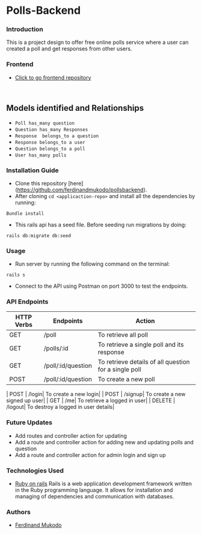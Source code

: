 # Polls-Backend

### Introduction
This is a project design to offer free online polls service where a user can created a poll and get responses from other users.

### Frontend
* [Click to go frontend repository](https://github.com/ferdinandmukodo/onlinepollings)


<br/>

## Models identified and Relationships
* ```Poll has_many question ```
* ```Question has_many Responses```
* ```Response  belongs_to a question ```
* ```Response belongs_to a user```
* ```Question belongs_to a poll```
* ```User has_many polls```

### Installation Guide
* Clone this repository [here]
(https://github.com/ferdinandmukodo/pollsbackend).
* After cloning ```cd <applicaction-repo>``` and  install all the dependencies by running:
```properties
Bundle install
```  
* This rails api has a seed file. Before seeding run migrations by doing:
```properties
rails db:migrate db:seed
``` 
### Usage
* Run server by running the following command on the terminal:
```properties
rails s 
```  
* Connect to the API using Postman on port 3000 to test the endpoints.


### API Endpoints
| HTTP Verbs | Endpoints | Action |
| --- | --- | --- |
| GET | /poll| To retrieve all poll|
| GET | /polls/:id | To retrieve a single poll and its response|
| GET | /poll/:id/question| To retrieve details of all question for a single poll|
| POST | /poll/:id/question | To create a new poll|

| POST | /login| To create a new login|
| POST | /signup| To create a new signed up user|
| GET | /me| To retrieve a logged in user|
| DELETE | /logout| To destroy a logged in user details|

### Future Updates
* Add routes and controller action for updating 
* Add a route and controller action for adding new and updating polls and question 
* Add a route and controller action for admin login and sign up

### Technologies Used
* [Ruby on rails](https://guides.rubyonrails.org/) Rails is a web application development framework written in the Ruby programming language. It allows for installation and managing of dependencies and communication with databases.

### Authors
* [Ferdinand Mukodo](https://github.com/ferdinandmukodo)
